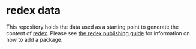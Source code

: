 # redex data

This repository holds the data used as a starting point to generate the content
of [redex](https://redex.github.io/). Please see [the redex publishing guide](https://redex.github.io/publish)
for information on how to add a package.
